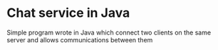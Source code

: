 # Chat service in Java

Simple program wrote in Java which connect two clients on the same server and allows communications between them